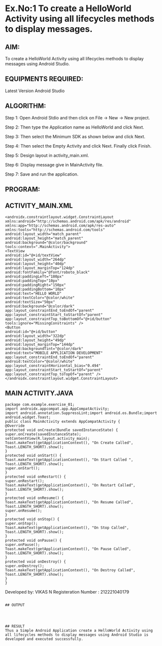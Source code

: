 # Ex.No:1 To create a HelloWorld Activity using all lifecycles methods to display messages.


## AIM:

To create a HelloWorld Activity using all lifecycles methods to display messages using Android Studio.

## EQUIPMENTS REQUIRED:

Latest Version Android Studio

## ALGORITHM:

Step 1: Open Android Stdio and then click on File -> New -> New project.

Step 2: Then type the Application name as HelloWorld and click Next. 

Step 3: Then select the Minimum SDK as shown below and click Next.

Step 4: Then select the Empty Activity and click Next. Finally click Finish.

Step 5: Design layout in activity_main.xml.

Step 6: Display message give in MainActivity file.

Step 7: Save and run the application.

## PROGRAM:
## ACTIVITY_MAIN.XML
    <androidx.constraintlayout.widget.ConstraintLayout
    xmlns:android="http://schemas.android.com/apk/res/android"
    xmlns:app="http://schemas.android.com/apk/res-auto"
    xmlns:tools="http://schemas.android.com/tools"
    android:layout_width="match_parent"
    android:layout_height="match_parent"
    android:background="@color/background"
    tools:context=".MainActivity">
    <TextView
    android:id="@+id/textView"
    android:layout_width="264dp"
    android:layout_height="40dp"
    android:layout_marginTop="124dp"
    android:fontFamily="@font/roboto_black"
    android:paddingLeft="180px"
    android:paddingTop="10px"
    android:paddingRight="150px"
    android:paddingBottom="10px"
    android:text="HELLO WORLD"
    android:textColor="@color/white"
    android:textSize="50px"
    android:background="@color/dark"
    app:layout_constraintEnd_toEndOf="parent"
    app:layout_constraintStart_toStartOf="parent"
    app:layout_constraintTop_toBottomOf="@+id/button"
    tools:ignore="MissingConstraints" />
    <Button
    android:id="@+id/button"
    android:layout_width="322dp"
    android:layout_height="49dp"
    android:layout_marginTop="144dp"
    android:backgroundTint="@color/dark"
    android:text="MOBILE APPLICATION DEVELOPMENT"
    app:layout_constraintEnd_toEndOf="parent"
    android:textColor="@color/white"
    app:layout_constraintHorizontal_bias="0.494"
    app:layout_constraintStart_toStartOf="parent"
    app:layout_constraintTop_toTopOf="parent" />
    </androidx.constraintlayout.widget.ConstraintLayout>
    
## MAIN ACTIVITY.JAVA
    package com.example.exercise_01;
    import androidx.appcompat.app.AppCompatActivity;
    import android.annotation.SuppressLint;import android.os.Bundle;import 
    android.widget.Toast;
    public class MainActivity extends AppCompatActivity {
    @Override
    protected void onCreate(Bundle savedInstanceState) {
    super.onCreate(savedInstanceState);
    setContentView(R.layout.activity_main);
    Toast.makeText(getApplicationContext(), "On Create Called",
    Toast.LENGTH_SHORT).show();
    }
    protected void onStart() {
    Toast.makeText(getApplicationContext(), "On Start Called ",
    Toast.LENGTH_SHORT).show();
    super.onStart();
    }
    protected void onRestart() {
    super.onRestart();
    Toast.makeText(getApplicationContext(), "On Restart Called",
    Toast.LENGTH_SHORT).show();
    }
    protected void onResume() {
    Toast.makeText(getApplicationContext(), "On Resume Called",
    Toast.LENGTH_SHORT).show();
    super.onResume();
    }
    protected void onStop() {
    super.onStop();
    Toast.makeText(getApplicationContext(), "On Stop Called",
    Toast.LENGTH_SHORT).show();
    }
    protected void onPause() {
    super.onPause();
    Toast.makeText(getApplicationContext(), "On Pause Called",
    Toast.LENGTH_SHORT).show();
    }
    protected void onDestroy() {
    super.onDestroy();
    Toast.makeText(getApplicationContext(), "On Destroy Called",
    Toast.LENGTH_SHORT).show();
    }
    }


Developed by: VIKAS N
Registeration Number : 212221040179

```

## OUTPUT




## RESULT
Thus a Simple Android Application create a HelloWorld Activity using all lifecycles methods to display messages using Android Studio is developed and executed successfully.
